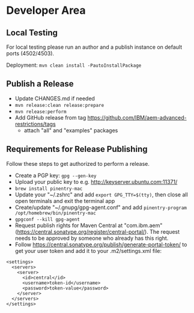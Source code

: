 # Developer Area

## Local Testing

For local testing please run an author and a publish instance on default ports (4502/4503).

Deployment: `mvn clean install -PautoInstallPackage`

## Publish a Release

* Update CHANGES.md if needed
* `mvn release:clean release:prepare`
* `mvn release:perform`
* Add GitHub release from tag https://github.com/IBM/aem-advanced-restrictions/tags
  * attach "all" and "examples" packages

## Requirements for Release Publishing

Follow these steps to get authorized to perform a release.

* Create a PGP key: `gpg --gen-key`
* Upload your public key to e.g. http://keyserver.ubuntu.com:11371/
* `brew install pinentry-mac`
* Update your "~/.zshrc" and add `export GPG_TTY=$(tty)`, then close all open terminals and exit the terminal app
* Create/update "~/.gnupg/gpg-agent.conf" and add `pinentry-program /opt/homebrew/bin/pinentry-mac`
* `gpgconf --kill gpg-agent`
* Request publish rights for Maven Central at "com.ibm.aem" (https://central.sonatype.org/register/central-portal/).
 The request needs to be approved by someone who already has this right.
* Follow https://central.sonatype.org/publish/generate-portal-token/ to get your user token and add it to your .m2/settings.xml file:

```
<settings>
  <servers>
    <server>
      <id>central</id>
      <username>token-id</username>
      <password>token-value</password>
    </server>
  </servers>
</settings>
```
